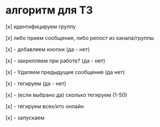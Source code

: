 # алгоритм для ТЗ


[x] идентифицируем группу

[x] либо прием сообщения, либо репост из канала/группы

[x] - добавляем кнопки (да - нет)

[x] - закрепляем при работе? (да - нет)

[x] - Удаляем предыдущие сообщения (да нет)

[x] - тегируем (да - нет)

[x] - (если выбрано да) сколько тегируем (1-50)

[x] - тегируем всех/кто онлайн

[x] - запускаем
